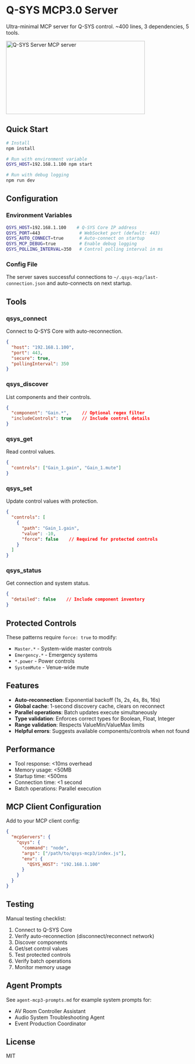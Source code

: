 # Q-SYS MCP3.0 Server

Ultra-minimal MCP server for Q-SYS control. ~400 lines, 3 dependencies, 5 tools.

<a href="https://glama.ai/mcp/servers/@charliem716/MCP3.0">
  <img width="380" height="200" src="https://glama.ai/mcp/servers/@charliem716/MCP3.0/badge" alt="Q-SYS Server MCP server" />
</a>

## Quick Start

```bash
# Install
npm install

# Run with environment variable
QSYS_HOST=192.168.1.100 npm start

# Run with debug logging
npm run dev
```

## Configuration

### Environment Variables
```bash
QSYS_HOST=192.168.1.100    # Q-SYS Core IP address
QSYS_PORT=443               # WebSocket port (default: 443)
QSYS_AUTO_CONNECT=true      # Auto-connect on startup
QSYS_MCP_DEBUG=true         # Enable debug logging
QSYS_POLLING_INTERVAL=350   # Control polling interval in ms
```

### Config File
The server saves successful connections to `~/.qsys-mcp/last-connection.json` and auto-connects on next startup.

## Tools

### qsys_connect
Connect to Q-SYS Core with auto-reconnection.
```json
{
  "host": "192.168.1.100",
  "port": 443,
  "secure": true,
  "pollingInterval": 350
}
```

### qsys_discover
List components and their controls.
```json
{
  "component": "Gain.*",     // Optional regex filter
  "includeControls": true    // Include control details
}
```

### qsys_get
Read control values.
```json
{
  "controls": ["Gain_1.gain", "Gain_1.mute"]
}
```

### qsys_set
Update control values with protection.
```json
{
  "controls": [
    {
      "path": "Gain_1.gain",
      "value": -10,
      "force": false    // Required for protected controls
    }
  ]
}
```

### qsys_status
Get connection and system status.
```json
{
  "detailed": false    // Include component inventory
}
```

## Protected Controls

These patterns require `force: true` to modify:
- `Master.*` - System-wide master controls
- `Emergency.*` - Emergency systems
- `*.power` - Power controls
- `SystemMute` - Venue-wide mute

## Features

- **Auto-reconnection**: Exponential backoff (1s, 2s, 4s, 8s, 16s)
- **Global cache**: 1-second discovery cache, clears on reconnect
- **Parallel operations**: Batch updates execute simultaneously
- **Type validation**: Enforces correct types for Boolean, Float, Integer
- **Range validation**: Respects ValueMin/ValueMax limits
- **Helpful errors**: Suggests available components/controls when not found

## Performance

- Tool response: <10ms overhead
- Memory usage: <50MB
- Startup time: <500ms
- Connection time: <1 second
- Batch operations: Parallel execution

## MCP Client Configuration

Add to your MCP client config:

```json
{
  "mcpServers": {
    "qsys": {
      "command": "node",
      "args": ["/path/to/qsys-mcp3/index.js"],
      "env": {
        "QSYS_HOST": "192.168.1.100"
      }
    }
  }
}
```

## Testing

Manual testing checklist:
1. Connect to Q-SYS Core
2. Verify auto-reconnection (disconnect/reconnect network)
3. Discover components
4. Get/set control values
5. Test protected controls
6. Verify batch operations
7. Monitor memory usage

## Agent Prompts

See `agent-mcp3-prompts.md` for example system prompts for:
- AV Room Controller Assistant
- Audio System Troubleshooting Agent
- Event Production Coordinator

## License

MIT